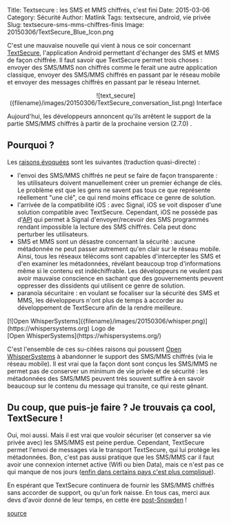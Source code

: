 Title: Textsecure : les SMS et MMS chiffrés, c'est fini
Date: 2015-03-06
Category: Sécurité
Author: Matlink
Tags: textsecure, android, vie privée
Slug: textsecure-sms-mms-chiffres-finis
Image: 20150306/TextSecure_Blue_Icon.png

C'est une mauvaise nouvelle qui vient à nous ce soir concernant [TextSecure](https://whispersystems.org/#encrypted_texts), l'application Android permettant d'échanger des SMS et MMS de façon chiffrée. Il faut savoir que TextSecure permet trois choses : envoyer des SMS/MMS non chiffrés comme le ferait une autre application classique, envoyer des SMS/MMS chiffrés en passant par le réseau mobile et envoyer des messages chiffrés en passant par le réseau Internet. 

<center>
<span class="figure">
![text_secure]({filename}/images/20150306/TextSecure_conversation_list.png)
<span class="caption">Interface</span>
</center>

Aujourd'hui, les développeurs annoncent qu'ils arrêtent le support de la partie SMS/MMS chiffrés à partir de la prochaine version (2.7.0) .

Pourquoi ?
----------
Les [raisons évoquées](https://whispersystems.org/blog/goodbye-encrypted-sms/) sont les suivantes (traduction quasi-directe) : 

- l'envoi des SMS/MMS chiffrés ne peut se faire de façon transparente : les utilisateurs doivent manuellement créer un premier échange de clés. Le problème est que les gens ne savent pas tous ce que représente réellement "une clé", ce qui rend moins efficace ce genre de solution. 
- l'arrivée de la compatibilité iOS : avec Signal, iOS se voit disposer d'une solution compatible avec TextSecure. Cependant, iOS ne possède pas d'[API](https://fr.wikipedia.org/wiki/Interface_de_programmation) qui permet à Signal d'envoyer/recevoir des SMS programmés rendant impossible la lecture des SMS chiffrés. Cela peut donc perturber les utilisateurs.
- SMS et MMS sont un désastre concernant la sécurité : aucune métadonnée ne peut passer autrement qu'en clair sur le réseau mobile. Ainsi, tous les réseaux télécoms sont capables d'intercepter les SMS et d'en examiner les métadonnées, révélant beaucoup trop d'informations même si le contenu est indéchiffrable. Les développeurs ne veulent pas avoir mauvaise conscience en sachant que des gouvernements peuvent oppresser des dissidents qui utilisent ce genre de solution.
- paranoïa sécuritaire : en voulant se focaliser sur la sécurité des SMS et MMS, les développeurs n'ont plus de temps à accorder au développement de TextSecure afin de la rendre meilleure.

<span class="figure float-left">
[![Open WhisperSystems]({filename}/images/20150306/whisper.png)](https://whispersystems.org)
<span class="caption">Logo de <br/>[Open WhisperSystems](https://whispersystems.org/)</span>
</span>


C'est l'ensemble de ces su-citées raisons qui poussent [Open WhisperSystems](https://whispersystems.org) à abandonner le support des SMS/MMS chiffrés (via le réseau mobile). 
Il est vrai que la façon dont sont conçus les SMS/MMS ne permet pas de conserver un minimum de vie privée et de sécurité : les métadonnées des SMS/MMS peuvent très souvent suffire à en savoir beaucoup sur le contenu du message qui transite, ce qui reste gênant.

Du coup, que puis-je faire ? Je trouvais ça cool, TextSecure !
--------------------------------------------------------------
Oui, moi aussi. Mais il est vrai que vouloir sécuriser (et conserver sa vie privée avec) les SMS/MMS est peine perdue. 
Cependant, TextSecure permet l'envoi de messages via le transport TextSecure, qui lui protège les métadonnées. Bon, c'est pas aussi pratique que les SMS/MMS car il faut avoir une connexion internet active (Wifi ou bien Data), mais ce n'est pas ce qui manque de nos jours ([enfin dans certains pays c'est plus compliqué](https://twitter.com/TAbugharsa/status/573945270699950080)).

En espérant que TextSecure continuera de fournir les SMS/MMS chiffrés sans accorder de support, ou qu'un fork naisse. En tous cas, merci aux devs d'avoir donné de leur temps, en cette ère [post-Snowden](https://en.wikipedia.org/wiki/Edward_Snowden) !

[source](https://whispersystems.org/blog/goodbye-encrypted-sms/)